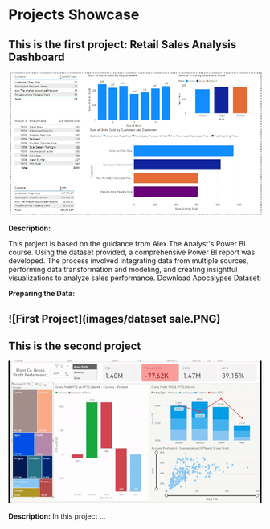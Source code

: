 # Projects Showcase

## This is the first project: Retail Sales Analysis Dashboard
![First Project](images/155ca486-0c09-4272-b427-607326209c41.jfif)

**Description:**

This project is based on the guidance from Alex The Analyst's Power BI course. Using the dataset provided, a comprehensive Power BI report was developed. The process involved integrating data from multiple sources, performing data transformation and modeling, and creating insightful visualizations to analyze sales performance.
Download Apocalypse Dataset: 

**Preparing the Data:**

![First Project](images/dataset sale.PNG)
---

## This is the second project

![Second Project](images/first-project.gif)

**Description:** In this project ...
